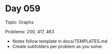# Day 059

Topic: Graphs

Problems: 200, 417, 463

- Notes follow template in docs/TEMPLATES.md
- Create subfolders per problem as you solve.